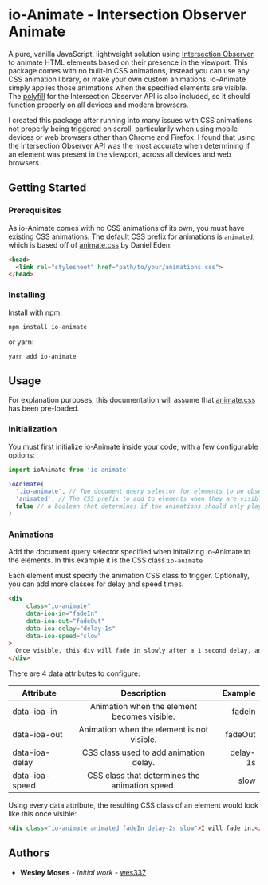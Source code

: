 # io-Animate - Intersection Observer Animate

A pure, vanilla JavaScript, lightweight solution using [Intersection Observer](https://developer.mozilla.org/en-US/docs/Web/API/Intersection_Observer_API) to animate HTML elements based on their presence in the viewport. This package comes with no built-in CSS animations, instead you can use any CSS animation library, or make your own custom animations. io-Animate simply applies those animations when the specified elements are visible. The [polyfill](https://github.com/w3c/IntersectionObserver/tree/master/polyfill) for the Intersection Observer API is also included, so it should function properly on all devices and modern browsers.

I created this package after running into many issues with CSS animations not properly being triggered on scroll, particularily when using mobile devices or web browsers other than Chrome and Firefox. I found that using the Intersection Observer API was the most accurate when determining if an element was present in the viewport, across all devices and web browsers.

## Getting Started

### Prerequisites

As io-Animate comes with no CSS animations of its own, you must have existing CSS animations. The default CSS prefix for animations is `animated`, which is based off of [animate.css](https://github.com/daneden/animate.css) by Daniel Eden.

```html
<head>
  <link rel="stylesheet" href="path/to/your/animations.css">
</head>
```

### Installing

Install with npm:

```
npm install io-animate
```

or yarn:

```
yarn add io-animate
```

## Usage

For explanation purposes, this documentation will assume that [animate.css](https://github.com/daneden/animate.css) has been pre-loaded.

### Initialization

You must first initialize io-Animate inside your code, with a few configurable options:

```javascript
import ioAnimate from 'io-animate'

ioAnimate(
  '.io-animate', // The document query selector for elements to be observed
  'animated', // The CSS prefix to add to elements when they are visible.
  false // a boolean that determines if the animations should only play once
)
```

### Animations

Add the document query selector specified when initalizing io-Animate to the elements. In this example it is the CSS class `io-animate`

Each element must specify the animation CSS class to trigger. Optionally, you can add more classes for delay and speed times.

```html
<div
     class="io-animate"
     data-ioa-in="fadeIn"
     data-ioa-out="fadeOut"
     data-ioa-delay="delay-1s"
     data-ioa-speed="slow"
>
  Once visible, this div will fade in slowly after a 1 second delay, and will fade out while scrolling out.
</div>
```

There are 4 data attributes to configure:

| Attribute     | Description   | Example  |
| ------------- |:-------------:| --------:|
| data-ioa-in   | Animation when the element becomes visible. | fadeIn |
| data-ioa-out  | Animation when the element is not visible. | fadeOut |
| data-ioa-delay | CSS class used to add animation delay. | delay-1s |
| data-ioa-speed | CSS class that determines the animation speed. | slow |

Using every data attribute, the resulting CSS class of an element would look like this once visible:

```html
<div class="io-animate animated fadeIn delay-2s slow">I will fade in.</div>
```

## Authors

* **Wesley Moses** - *Initial work* - [wes337](https://github.com/wes337)
